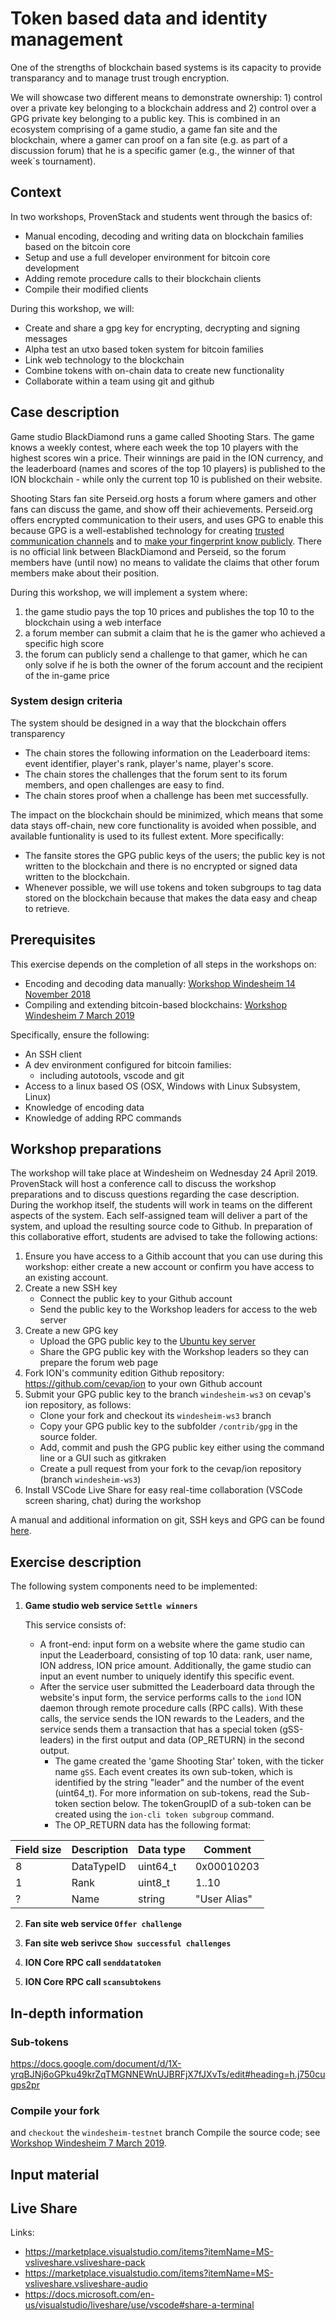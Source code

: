 # Token  based data and identity management

One of the strengths of blockchain based systems is its capacity to provide transparancy and to manage trust trough encryption.

We will showcase two different means to demonstrate ownership: 1) control over a private key belonging to a blockchain address and 2) control over a GPG private key belonging to a public key. This is combined in an ecosystem comprising of a game studio, a game fan site and the blockchain, where a gamer can proof on a fan site (e.g. as part of a discussion forum) that he is a specific gamer (e.g., the winner of that week`s tournament).

## Context

In two workshops, ProvenStack and students went through the basics of:
* Manual encoding, decoding and writing data on blockchain families based on the bitcoin core
* Setup and use a full developer environment for bitcoin core development
* Adding remote procedure calls to their blockchain clients
* Compile their modified clients

During this workshop, we will:
* Create and share a gpg key for encrypting, decrypting and signing messages
* Alpha test an utxo based token system for bitcoin families
* Link web technology to the blockchain
* Combine tokens with on-chain data to create new functionality
* Collaborate within a team using git and github

## Case description

Game studio BlackDiamond runs a game called Shooting Stars. The game knows a weekly contest, where each week the top 10 players with the highest scores win a price. Their winnings are paid in the ION currency, and the leaderboard (names and scores of the top 10 players) is published to the ION blockchain - while only the current top 10 is published on their website.

Shooting Stars fan site Perseid.org hosts a forum where gamers and other fans can discuss the game, and show off their achievements. Perseid.org offers encrypted communication to their users, and uses GPG to enable this because GPG is a well-established technology for creating [trusted communication channels](https://blog.mailfence.com/openpgp-public-key/) and to [make your fingerprint know publicly](https://jacob.hoffman-andrews.com/README/the-safe-way-to-put-a-pgp-key-in-your-twitter-bio/). There is no official link between BlackDiamond and Perseid, so the forum members have (until now) no means to validate the claims that other forum members make about their position.

During this workshop, we will implement a system where:
1. the game studio pays the top 10 prices and publishes the top 10 to the blockchain using a web interface
2. a forum member can submit a claim that he is the gamer who achieved a specific high score
3. the forum can publicly send a challenge to that gamer, which he can only solve if he is both the owner of the forum account and the recipient of the in-game price

### System design criteria

The system should be designed in a way that the blockchain offers transparency
* The chain stores the following information on the Leaderboard items: event identifier, player's rank, player's name, player's score.
* The chain stores the challenges that the forum sent to its forum members, and open challenges are easy to find.
* The chain stores proof when a challenge has been met successfully.

The impact on the blockchain should be minimized, which means that some data stays off-chain, new core functionality is avoided when possible, and available funtionality is used to its fullest extent. More specifically:
- The fansite stores the GPG public keys of the users; the public key is not written to the blockchain and there is no encrypted or signed data written to the blockchain.
- Whenever possible, we will use tokens and token subgroups to tag data stored on the blockchain because that makes the data easy and cheap to retrieve.

## Prerequisites

This exercise depends on the completion of all steps in the workshops on:
* Encoding and decoding data manually: [Workshop Windesheim 14 November 2018
](https://provenstack.atlassian.net/wiki/spaces/EDUCATION/pages/753801/Workshop+Windesheim+14+November+2018)
* Compiling and extending bitcoin-based blockchains: [Workshop Windesheim 7 March 2019](https://provenstack.atlassian.net/wiki/spaces/EDUCATION/pages/27656232/Workshop+Windesheim+7+March+2019)

Specifically, ensure the following:
* An SSH client
* A dev environment configured for bitcoin families:
  * including autotools, vscode and git
* Access to a linux based OS (OSX, Windows with Linux Subsystem, Linux)
* Knowledge of encoding data
* Knowledge of adding RPC commands

## Workshop preparations

The workshop will take place at Windesheim on Wednesday 24 April 2019. ProvenStack will host a conference call to discuss the workshop preparations and to discuss questions regarding the case description. During the workhop itself, the students will work in teams on the different aspects of the system. Each self-assigned team will deliver a part of the system, and upload the resulting source code to Github.
In preparation of this collaborative effort, students are advised to take the following actions:

1. Ensure you have access to a Githib account that you can use during this workshop: either create a new account or confirm you have access to an existing account.
2. Create a new SSH key
   * Connect the public key to your Github account
   * Send the public key to the Workshop leaders for access to the web server
3. Create a new GPG key
   * Upload the GPG public key to the [Ubuntu key server](https://keyserver.ubuntu.com/)
   * Share the GPG public key with the Workshop leaders so they can prepare the forum web page
4. Fork ION's community edition Github repository: https://github.com/cevap/ion to your own Github account
5. Submit your GPG public key to the branch `windesheim-ws3` on cevap's ion repository, as follows:
   * Clone your fork and checkout its `windesheim-ws3` branch
   * Copy your GPG public key to the subfolder `/contrib/gpg` in the source folder.
   * Add, commit and push the GPG public key either using the command line or a GUI such as gitkraken
   * Create a pull request from your fork to the cevap/ion repository (branch `windesheim-ws3`)
6. Install VSCode Live Share for easy real-time collaboration (VSCode screen sharing, chat) during the workshop

A manual and additional information on git, SSH keys and GPG can be found [here](https://provenstack.atlassian.net/wiki/spaces/EDUCATION/pages/491648/).

## Exercise description

The following system components need to be implemented:
1. **Game studio web service `Settle winners`**
   
   This service consists of:
   * A front-end: input form on a website where the game studio can input the Leaderboard, consisting of top 10 data: rank, user name, ION address, ION price amount. Additionally, the game studio can input an event number to uniquely identify this specific event.
   * After the service user submitted the Leaderboard data through the website's input form, the service performs calls to the `iond` ION daemon through remote procedure calls (RPC calls). With these calls, the service sends the ION rewards to the Leaders, and the service sends them a transaction that has a special token (gSS-leaders) in the first output and data (OP_RETURN) in the second output.
     * The game created the 'game Shooting Star' token, with the ticker name `gSS`. Each event creates its own sub-token, which is identified by the string "leader" and the number of the event (uint64_t). For more information on sub-tokens, read the Sub-token section below. The tokenGroupID of a sub-token can be created using the `ion-cli token subgroup` command.
     * The OP_RETURN data has the following format: 

| Field size | Description | Data type | Comment |
| -----------| ----------- | --------- | ------- |
| 8 | DataTypeID | uint64_t | 0x00010203 |
| 1 | Rank | uint8_t | 1..10 |
| ? | Name | string | "User Alias" |

2. **Fan site web service `Offer challenge`**

3. **Fan site web serivce `Show successful challenges`**
   
4. **ION Core RPC call `senddatatoken`**
   
5. **ION Core RPC call `scansubtokens`**

## In-depth information

### Sub-tokens

https://docs.google.com/document/d/1X-yrqBJNj6oGPku49krZqTMGNNEWnUJBRFjX7fJXvTs/edit#heading=h.j750cugps2pr


### Compile your fork
and `checkout` the `windesheim-testnet` branch
    Compile the source code; see [Workshop Windesheim 7 March 2019](https://provenstack.atlassian.net/wiki/spaces/EDUCATION/pages/27656232/Workshop+Windesheim+7+March+2019).

## Input material

## Live Share
Links:
* https://marketplace.visualstudio.com/items?itemName=MS-vsliveshare.vsliveshare-pack
* https://marketplace.visualstudio.com/items?itemName=MS-vsliveshare.vsliveshare-audio
* https://docs.microsoft.com/en-us/visualstudio/liveshare/use/vscode#share-a-terminal